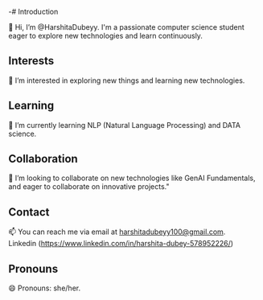 -# Introduction

👋 Hi, I’m @HarshitaDubeyy. I'm a passionate computer science student eager to explore new technologies and learn continuously.

## Interests
👀 I’m interested in exploring new things and learning new technologies.

## Learning
🌱 I’m currently learning NLP (Natural Language Processing) and DATA science.

## Collaboration
💞️ I’m looking to collaborate on new technologies like GenAI Fundamentals, and eager to collaborate on innovative projects."

## Contact
📫 You can reach me via email at [harshitadubeyy100@gmail.com](mailto:harshitadubeyy100@gmail.com). <br>
Linkedin (https://www.linkedin.com/in/harshita-dubey-578952226/)


## Pronouns
😄 Pronouns: she/her.

<!---
HarshitaDubeyy/HarshitaDubeyy is a ✨ special ✨ repository because its `README.md` (this file) appears on your GitHub profile.
You can click the Preview link to take a look at your changes.
--->
